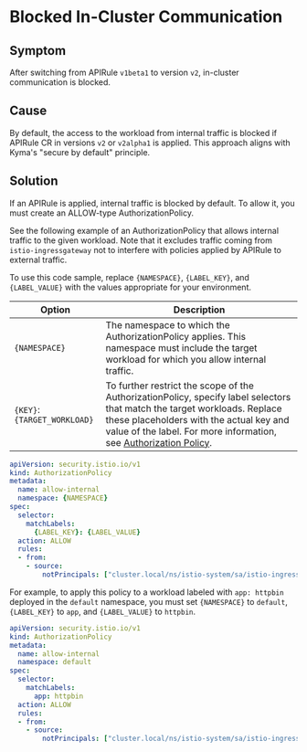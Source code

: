 # Blocked In-Cluster Communication

## Symptom
After switching from APIRule `v1beta1` to version `v2`, in-cluster communication is blocked.

## Cause

By default, the access to the workload from internal traffic is blocked if APIRule CR in versions `v2` or `v2alpha1` is applied.
This approach aligns with Kyma's "secure by default" principle.

## Solution

If an APIRule is applied, internal traffic is blocked by default. To allow it, you must create an ALLOW-type AuthorizationPolicy.

See the following example of an AuthorizationPolicy that allows internal traffic to the given workload. Note that it excludes traffic coming from `istio-ingressgateway` not to interfere with policies applied by APIRule to external traffic.

To use this code sample, replace `{NAMESPACE}`, `{LABEL_KEY}`, and `{LABEL_VALUE}` with the values appropriate for your environment.

| Option  | Description  |
|---|---|
|`{NAMESPACE}`   | The namespace to which the AuthorizationPolicy applies. This namespace must include the target workload for which you allow internal traffic. |
|`{KEY}`:`{TARGET_WORKLOAD}`  | To further restrict the scope of the AuthorizationPolicy, specify label selectors that match the target workloads. Replace these placeholders with the actual key and value of the label. For more information, see [Authorization Policy](https://istio.io/latest/docs/reference/config/security/authorization-policy/).  |

```yaml
apiVersion: security.istio.io/v1
kind: AuthorizationPolicy
metadata:
  name: allow-internal
  namespace: {NAMESPACE}
spec:
  selector:
    matchLabels:
      {LABEL_KEY}: {LABEL_VALUE}
  action: ALLOW
  rules:
  - from:
    - source:
        notPrincipals: ["cluster.local/ns/istio-system/sa/istio-ingressgateway-service-account"]
```

For example, to apply this policy to a workload labeled with `app: httpbin` deployed in the `default` namespace, you must set `{NAMESPACE}` to `default`, `{LABEL_KEY}` to `app`, and `{LABEL_VALUE}` to `httpbin`.

```yaml
apiVersion: security.istio.io/v1
kind: AuthorizationPolicy
metadata:
  name: allow-internal
  namespace: default
spec:
  selector:
    matchLabels:
      app: httpbin
  action: ALLOW
  rules:
  - from:
    - source:
        notPrincipals: ["cluster.local/ns/istio-system/sa/istio-ingressgateway-service-account"]
```